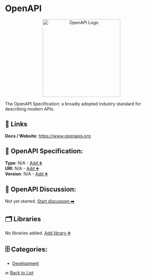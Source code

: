 # OpenAPI
<p align="center">
    <img width="256" src="https://raw.githubusercontent.com/apis-list/apis-list/main/apis/openapi/logo_256x256.png" alt="OpenAPI Logo"/>
</p>
The OpenAPI Specification: a broadly adopted industry standard for describing modern APIs.

##  🔗 Links
**Docs / Website**: https://www.openapis.org

## 🧬 OpenAPI Specification:
**Type**: N/A - [Add ➕](https://github.com/apis-list/apis-list/edit/main/apis.yaml#14292)  
**URI**: N/A - [Add ➕](https://github.com/apis-list/apis-list/edit/main/apis.yaml#14292)  
**Version**: N/A - [Add ➕](https://github.com/apis-list/apis-list/edit/main/apis.yaml#14292)

## 💬 OpenAPI Discussion:
Not yet started. [Start discussion ➡️](https://github.com/apis-list/apis-list/discussions/new)

## 🗂️ Libraries

No libraries added. [Add library ➕](https://github.com/apis-list/apis-list/edit/main/apis.yaml#14292)    


## 🗄️ Categories:
- [Development](https://github.com/apis-list/apis-list#development-)

🔙  [Back to List](https://github.com/apis-list/apis-list)
